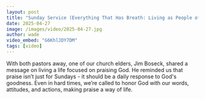 ```yaml
---
layout: post
title: "Sunday Service (Everything That Has Breath: Living as People of Praise)"
date: 2025-04-27
image: /images/video/2025-04-27.jpg
author: wade
video_embed: "G6KhlJDY7DM"
tags: [video]
---
```


With both pastors away, one of our church elders, Jim Boseck, shared a message on living a life focused on praising God. He reminded us that praise isn’t just for Sundays - it should be a daily response to God's goodness. Even in hard times, we’re called to honor God with our words, attitudes, and actions, making praise a way of life.
